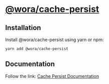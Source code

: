 # [@wora/cache-persist](https://github.com/morrys/wora)


## Installation

Install @wora/cache-persist using yarn or npm:

```
yarn add @wora/cache-persist
```


## Documentation

Follow the link: [Cache Persist Documentation](https://morrys.github.io/wora/docs/cache-persist)
